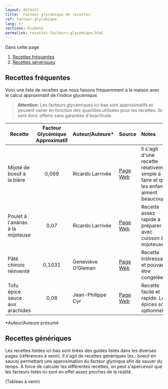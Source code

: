 ```yaml
---
layout: default
title:  Facteur glycémique de recettes
ref: facteur-glycémique
lang: fr
sections: Diabète
permalink: recettes-facteurs-glycemique.html
---
```

Dans cette page

1. [Recettes fréquentes](#recettes-fr%c3%a9quentes)
2. [Recettes génériques](#recettes-g%c3%a9n%c3%a9riques)

## Recettes fréquentes

Voici une liste de recettes que nous faisons fréquemment à la maison avec le calcul approximatif de l'indice glycémique.

>**Attention**: Les facteurs glycémiques ici-bas sont approximatifs et peuvent varier en fonction des quantités utilisées pour les recettes. Ils sont donc offerts sans garanties d'exactitude.

| Recette                          | Facteur Glycémique Approximatif | Auteur/Auteure*            | Source                                                                                         | Notes                                                                                   |
| -------------------------------- | :-----------------------------: | :----------------- | :--------------------------------------------------------------------------------------------- | :-------------------------------------------------------------------------------------- |
| Mijoté de boeuf à la bière       |              0,069              | Ricardo Larrivée   | [Page Web](https://www.ricardocuisine.com/recettes/5056-mijote-de-boeuf-a-la-biere)            | Il s'agit d'une recette relativement simple à faire et que les enfants aiment beaucoup! |
| Poulet à l'ananas à la mijoteuse |              0,07               | Ricardo Larrivée   | [Page Web](https://www.ricardocuisine.com/recettes/5609-poulet-a-l-ananas-a-la-mijoteuse)      | Recette assez rapide à préparer avec cuisson à la mijoteuse.                            |
| Pâté chinois réinventé           |             0,1031              | Geneviève O’Gleman | [Page Web](http://cuisinefuteeparentspresses.telequebec.tv/recettes/22/pate-chinois-reinvente) | Recette intéressante et pouvant être congelée.                                          |
| Tofu épicé sauce aux arachides   |              0,08               | Jean-Philippe Cyr  | [Page Web](https://www.lacuisinedejeanphilippe.com/recipe/tofu-epice-sauce-aux-arachides/)     | Recette facile et rapide. Les épices sont optionnels                                    |

*Auteur/Auteure présumé

## Recettes génériques

Les recettes listées ici-bas sont tirées des guides listés dans les diverses pages (références à venir).
Il s'agit de recettes génériques (ex.: boeuf en sauce) permettant une approximation du facteur glymique afin de sauver du temps.
À force de calculer les différentes recettes, on peut s'apercevoir que les facteurs listés ici sont en effet assez proches de la réalité.

(Tableau à venir)
